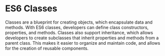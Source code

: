# ES6 Classes

Classes are a blueprint for creating objects, which encapsulate data and methods.
With ES6 classes, developers can define class constructors, properties, and methods. Classes also support inheritance, which allows developers to create subclasses that inherit properties and methods from a parent class. This makes it easier to organize and maintain code, and allows for the creation of reusable components.

